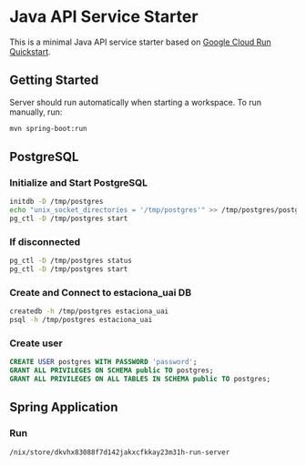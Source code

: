 # Java API Service Starter

This is a minimal Java API service starter based on [Google Cloud Run Quickstart](https://cloud.google.com/run/docs/quickstarts/build-and-deploy/deploy-java-service).

## Getting Started

Server should run automatically when starting a workspace. To run manually, run:
```sh
mvn spring-boot:run
```

## PostgreSQL

### Initialize and Start PostgreSQL
```sh
initdb -D /tmp/postgres
echo "unix_socket_directories = '/tmp/postgres'" >> /tmp/postgres/postgresql.conf
pg_ctl -D /tmp/postgres start
```

### If disconnected
```sh
pg_ctl -D /tmp/postgres status
pg_ctl -D /tmp/postgres start
```

### Create and Connect to estaciona_uai DB
```sh
createdb -h /tmp/postgres estaciona_uai
psql -h /tmp/postgres estaciona_uai
```

### Create user
```sql
CREATE USER postgres WITH PASSWORD 'password';
GRANT ALL PRIVILEGES ON SCHEMA public TO postgres;
GRANT ALL PRIVILEGES ON ALL TABLES IN SCHEMA public TO postgres;
```

## Spring Application

### Run 
```sh
/nix/store/dkvhx83088f7d142jakxcfkkay23m31h-run-server
```
